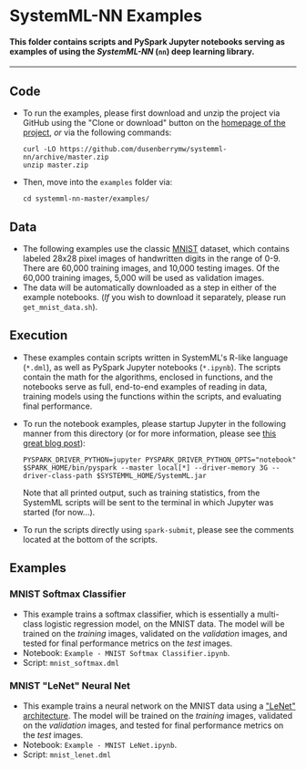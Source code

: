 <!--
{% comment %}
Licensed to the Apache Software Foundation (ASF) under one or more
contributor license agreements.  See the NOTICE file distributed with
this work for additional information regarding copyright ownership.
The ASF licenses this file to you under the Apache License, Version 2.0
(the "License"); you may not use this file except in compliance with
the License.  You may obtain a copy of the License at

http://www.apache.org/licenses/LICENSE-2.0

Unless required by applicable law or agreed to in writing, software
distributed under the License is distributed on an "AS IS" BASIS,
WITHOUT WARRANTIES OR CONDITIONS OF ANY KIND, either express or implied.
See the License for the specific language governing permissions and
limitations under the License.
{% endcomment %}
-->

# SystemML-NN Examples

#### This folder contains scripts and PySpark Jupyter notebooks serving as examples of using the *SystemML-NN* (`nn`) deep learning library.

---

## Code
* To run the examples, please first download and unzip the project via GitHub using the "Clone or download" button on the [homepage of the project](https://github.com/dusenberrymw/systemml-nn), *or* via the following commands:

  ```
  curl -LO https://github.com/dusenberrymw/systemml-nn/archive/master.zip
  unzip master.zip
  ```

* Then, move into the `examples` folder via:
  ```
  cd systemml-nn-master/examples/
  ```

## Data
* The following examples use the classic [MNIST](http://yann.lecun.com/exdb/mnist/) dataset, which contains labeled 28x28 pixel images of handwritten digits in the range of 0-9.  There are 60,000 training images, and 10,000 testing images.  Of the 60,000 training images, 5,000 will be used as validation images.
* The data will be automatically downloaded as a step in either of the example notebooks.  (*If* you wish to download it separately, please run `get_mnist_data.sh`).

## Execution
* These examples contain scripts written in SystemML's R-like language (`*.dml`), as well as PySpark Jupyter notebooks (`*.ipynb`).  The scripts contain the math for the algorithms, enclosed in functions, and the notebooks serve as full, end-to-end examples of reading in data, training models using the functions within the scripts, and evaluating final performance.
* To run the notebook examples, please startup Jupyter in the following manner from this directory (or for more information, please see [this great blog post](http://spark.tc/0-to-life-changing-application-with-apache-systemml/)):

  ```
  PYSPARK_DRIVER_PYTHON=jupyter PYSPARK_DRIVER_PYTHON_OPTS="notebook" $SPARK_HOME/bin/pyspark --master local[*] --driver-memory 3G --driver-class-path $SYSTEMML_HOME/SystemML.jar
  ```

  Note that all printed output, such as training statistics, from the SystemML scripts will be sent to the terminal in which Jupyter was started (for now...).

* To run the scripts directly using `spark-submit`, please see the comments located at the bottom of the scripts.

## Examples
### MNIST Softmax Classifier

* This example trains a softmax classifier, which is essentially a multi-class logistic regression model, on the MNIST data.  The model will be trained on the *training* images, validated on the *validation* images, and tested for final performance metrics on the *test* images.
* Notebook: `Example - MNIST Softmax Classifier.ipynb`.
* Script: `mnist_softmax.dml`

### MNIST "LeNet" Neural Net

* This example trains a neural network on the MNIST data using a ["LeNet" architecture](http://yann.lecun.com/exdb/publis/pdf/lecun-98.pdf). The model will be trained on the *training* images, validated on the *validation* images, and tested for final performance metrics on the *test* images.
* Notebook: `Example - MNIST LeNet.ipynb`.
* Script: `mnist_lenet.dml`

